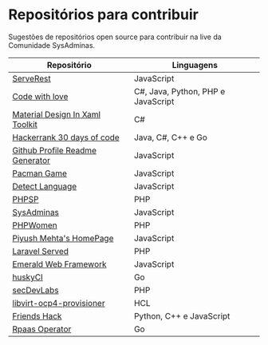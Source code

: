 # Repositórios para contribuir
Sugestões de repositórios open source para contribuir na live da Comunidade SysAdminas.

| Repositório | Linguagens |
| ------ | ------ |
| [ServeRest](https://github.com/PauloGoncalvesBH/serverest) | JavaScript |
| [Code with love](https://github.com/SanjayDevTech/Code-with-love) | C#, Java, Python, PHP e JavaScript |
| [Material Design In Xaml Toolkit](https://github.com/MaterialDesignInXAML/MaterialDesignInXamlToolkit) | C# |
| [Hackerrank 30 days of code](https://github.com/rahulsain3000/Hackerrank_30daysOFcode) | Java, C#, C++ e Go |
| [Github Profile Readme Generator](https://github.com/rahuldkjain/github-profile-readme-generator) | JavaScript |
| [Pacman Game](https://github.com/RishabhDevbanshi/Pacman-Game) | JavaScript |
| [Detect Language](https://github.com/javimuu/detect-language) | JavaScript |
| [PHPSP](https://github.com/PHPSP/phpsp.org.br)| PHP |
| [SysAdminas](https://github.com/sysadminas/sysadminas-site) | JavaScript |
| [PHPWomen](https://github.com/phpwomenbr/site) | PHP |
| [Piyush Mehta's HomePage](https://github.com/piyush97/PiyushMehta.com) | JavaScript |
| [Laravel Served](https://github.com/sinnbeck/laravel-served) | PHP |
| [Emerald Web Framework](https://github.com/stone-payments/emerald-web-framework/issues) | JavaScript |
| [huskyCI](https://github.com/globocom/huskyCI/labels/hacktoberfest) | Go |
| [secDevLabs](https://github.com/globocom/secDevLabs/labels/hacktoberfest) | PHP |
| [libvirt-ocp4-provisioner](https://github.com/kubealex/libvirt-ocp4-provisioner) | HCL |
| [Friends Hack](https://github.com/aman-raza/Friends_Hack) | Python, C++ e JavaScript |
| [Rpaas Operator](https://github.com/tsuru/rpaas-operator/issues) | Go |
